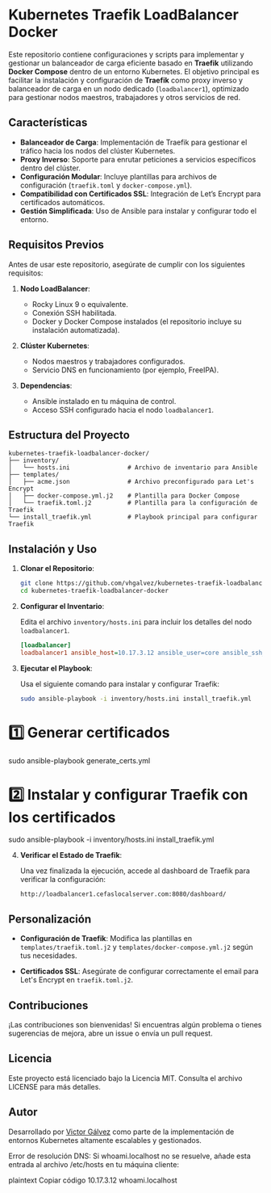 # Kubernetes Traefik LoadBalancer Docker

Este repositorio contiene configuraciones y scripts para implementar y gestionar un balanceador de carga eficiente basado en **Traefik** utilizando **Docker Compose** dentro de un entorno Kubernetes. El objetivo principal es facilitar la instalación y configuración de **Traefik** como proxy inverso y balanceador de carga en un nodo dedicado (`loadbalancer1`), optimizado para gestionar nodos maestros, trabajadores y otros servicios de red.

## Características

- **Balanceador de Carga**: Implementación de Traefik para gestionar el tráfico hacia los nodos del clúster Kubernetes.
- **Proxy Inverso**: Soporte para enrutar peticiones a servicios específicos dentro del clúster.
- **Configuración Modular**: Incluye plantillas para archivos de configuración (`traefik.toml` y `docker-compose.yml`).
- **Compatibilidad con Certificados SSL**: Integración de Let’s Encrypt para certificados automáticos.
- **Gestión Simplificada**: Uso de Ansible para instalar y configurar todo el entorno.

## Requisitos Previos

Antes de usar este repositorio, asegúrate de cumplir con los siguientes requisitos:

1. **Nodo LoadBalancer**:
   - Rocky Linux 9 o equivalente.
   - Conexión SSH habilitada.
   - Docker y Docker Compose instalados (el repositorio incluye su instalación automatizada).
   
2. **Clúster Kubernetes**:
   - Nodos maestros y trabajadores configurados.
   - Servicio DNS en funcionamiento (por ejemplo, FreeIPA).

3. **Dependencias**:
   - Ansible instalado en tu máquina de control.
   - Acceso SSH configurado hacia el nodo `loadbalancer1`.

## Estructura del Proyecto

```
kubernetes-traefik-loadbalancer-docker/
├── inventory/
│   └── hosts.ini                # Archivo de inventario para Ansible
├── templates/
│   ├── acme.json                # Archivo preconfigurado para Let's Encrypt
│   ├── docker-compose.yml.j2    # Plantilla para Docker Compose
│   └── traefik.toml.j2          # Plantilla para la configuración de Traefik
└── install_traefik.yml          # Playbook principal para configurar Traefik
```

## Instalación y Uso

1. **Clonar el Repositorio**:

   ```bash
   git clone https://github.com/vhgalvez/kubernetes-traefik-loadbalancer-docker.git
   cd kubernetes-traefik-loadbalancer-docker
   ```

2. **Configurar el Inventario**:

   Edita el archivo `inventory/hosts.ini` para incluir los detalles del nodo `loadbalancer1`.

   ```ini
   [loadbalancer]
   loadbalancer1 ansible_host=10.17.3.12 ansible_user=core ansible_ssh_private_key_file=/ruta/a/tu/clave_privada
   ```

3. **Ejecutar el Playbook**:

   Usa el siguiente comando para instalar y configurar Traefik:

   ```bash
   sudo ansible-playbook -i inventory/hosts.ini install_traefik.yml
   ```

# 1️⃣ Generar certificados
sudo ansible-playbook generate_certs.yml

# 2️⃣ Instalar y configurar Traefik con los certificados
sudo ansible-playbook -i inventory/hosts.ini install_traefik.yml



4. **Verificar el Estado de Traefik**:

   Una vez finalizada la ejecución, accede al dashboard de Traefik para verificar la configuración:

   ```
   http://loadbalancer1.cefaslocalserver.com:8080/dashboard/
   ```

## Personalización

- **Configuración de Traefik**:
  Modifica las plantillas en `templates/traefik.toml.j2` y `templates/docker-compose.yml.j2` según tus necesidades.

- **Certificados SSL**:
  Asegúrate de configurar correctamente el email para Let's Encrypt en `traefik.toml.j2`.

## Contribuciones

¡Las contribuciones son bienvenidas! Si encuentras algún problema o tienes sugerencias de mejora, abre un issue o envía un pull request.

## Licencia

Este proyecto está licenciado bajo la Licencia MIT. Consulta el archivo LICENSE para más detalles.

## Autor

Desarrollado por [Victor Gálvez](https://github.com/vhgalvez) como parte de la implementación de entornos Kubernetes altamente escalables y gestionados.


Error de resolución DNS: Si whoami.localhost no se resuelve, añade esta entrada al archivo /etc/hosts en tu máquina cliente:

plaintext
Copiar código
10.17.3.12 whoami.localhost


